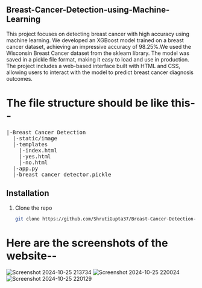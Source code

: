 ## Breast-Cancer-Detection-using-Machine-Learning
This project focuses on detecting breast cancer with high accuracy using machine learning. We developed an XGBoost model trained on a breast cancer dataset, achieving an impressive accuracy of 98.25%.We used the Wisconsin Breast Cancer dataset from the sklearn library. The model was saved in a pickle file format, making it easy to load and use in production. The project includes a web-based interface built with HTML and CSS, allowing users to interact with the model to predict breast cancer diagnosis outcomes.

# The file structure should be like this--<br/>
<pre>
|-Breast Cancer Detection
  |-static/image
  |-templates
    |-index.html
    |-yes.html
    |-no.html
  |-app.py
  |-breast_cancer_detector.pickle
</pre>

## Installation
1. Clone the repo
   ```bash
   git clone https://github.com/ShrutiGupta37/Breast-Cancer-Detection-using-Machine-Learning.git
   
# Here are the screenshots of the website--<br/>
![Screenshot 2024-10-25 213734](https://github.com/user-attachments/assets/6517fdba-c77a-4f78-a3c2-e3aafb563bb6)
![Screenshot 2024-10-25 220024](https://github.com/user-attachments/assets/173a0529-b2ca-4796-a983-ca933c7f434c)
![Screenshot 2024-10-25 220129](https://github.com/user-attachments/assets/04e55c61-00dc-45c5-ae9e-c5f267fd285a)

